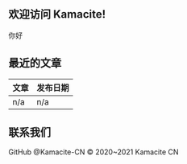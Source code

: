 ## 欢迎访问 Kamacite!
你好

## 最近的文章
文章|发布日期
-|-
n/a|n/a

## 联系我们
GitHub @Kamacite-CN
&copy; 2020~2021 Kamacite CN
